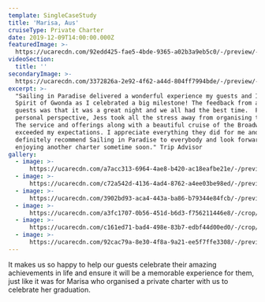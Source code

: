 ```yaml
---
template: SingleCaseStudy
title: 'Marisa, Aus'
cruiseType: Private Charter
date: 2019-12-09T14:00:00.000Z
featuredImage: >-
  https://ucarecdn.com/92edd425-fae5-4bde-9365-a02b3a9eb5c0/-/preview/-/enhance/17/
videoSection:
  title: ''
secondaryImage: >-
  https://ucarecdn.com/3372826a-2e92-4f62-a44d-804ff7994bde/-/preview/-/enhance/14/
excerpt: >-
  "Sailing in Paradise delivered a wonderful experience my guests and I on the
  Spirit of Gwonda as I celebrated a big milestone! The feedback from all my
  guests was that it was a great night and we all had the best time.  From a
  personal perspective, Jess took all the stress away from organising the event.
  The service and offerings along with a beautiful cruise of the Broadwater
  exceeded my expectations. I appreciate everything they did for me and will
  definitely recommend Sailing in Paradise to everybody and look forward to
  enjoying another charter sometime soon." Trip Advisor
gallery:
  - image: >-
      https://ucarecdn.com/a7acc313-6964-4ae8-b420-ac18eafbe21e/-/preview/-/enhance/13/
  - image: >-
      https://ucarecdn.com/c72a542d-4136-4ad4-8762-a4ee03be98ed/-/preview/-/enhance/34/
  - image: >-
      https://ucarecdn.com/3902bd93-aca4-443a-ba86-b79344e84fcb/-/preview/-/enhance/7/
  - image: >-
      https://ucarecdn.com/a3fc1707-0b56-451d-b6d3-f756211446e8/-/crop/1220x1135/483,0/-/preview/-/enhance/29/
  - image: >-
      https://ucarecdn.com/c161ed71-bad4-498e-83b7-edbf44d00ed0/-/crop/1200x1681/0,119/-/preview/-/enhance/27/
  - image: >-
      https://ucarecdn.com/92cac79a-8e30-4f8a-9a21-ee5f7ffe3308/-/preview/-/enhance/20/
---
```

It makes us so happy to help our guests celebrate their amazing achievements in life and ensure it will be a memorable experience for them, just like it was for Marisa who organised a private charter with us to celebrate her graduation.
